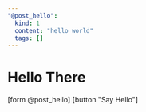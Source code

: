 ```yaml
---
"@post_hello":
  kind: 1
  content: "hello world"
  tags: [] 
---
```


# Hello There

[form @post_hello]
  [button "Say Hello"]